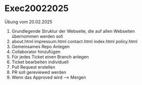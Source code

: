 # Exec20022025

Übung vom 20.02.2025

1) Grundlegende Struktur der Webseite, die auf allen Webseiten übernommen werden soll
2) about.html impressum.html contact.html index.html policy.html
3) Gemeinsames Repo Anlegen
4) Collaborator hinzufügen
5) Für jedes Ticket einen Branch anlegen
6) Ticket bearbeiten individuell
7) Pull Request erstellen
8) PR soll gereviewed werden
9) Wenn das Approved wird --> Mergen
